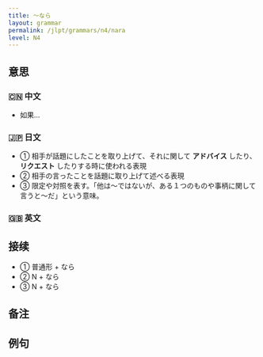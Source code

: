 ```yaml
---
title: 〜なら
layout: grammar
permalink: /jlpt/grammars/n4/nara
level: N4
---
```


## 意思

### 🇨🇳 中文

- 如果...

### 🇯🇵 日文

- ① 相手が話題にしたことを取り上げて、それに関して **アドバイス** したり、 **リクエスト** したりする時に使われる表現
- ② 相手の言ったことを話題に取り上げて述べる表現
- ③ 限定や対照を表す。「他は〜ではないが、ある１つのものや事柄に関して言うと〜だ」という意味。

### 🇬🇧 英文


## 接续

- ① 普通形 + なら
- ② N + なら
- ③ N + なら

## 备注


## 例句

